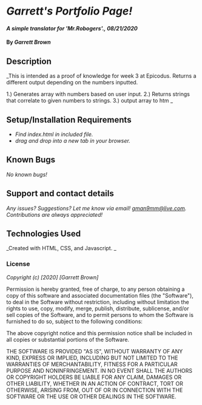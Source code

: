 # _Garrett's Portfolio Page!_

#### _A simple translator for 'Mr.Robogers'., 08/21/2020_

#### By _**Garrett Brown**_

## Description

_This is intended as a proof of knowledge for week 3 at Epicodus. Returns a different output depending on the numbers inputted.

1.) Generates array with numbers based on user input.
2.) Returns strings that correlate to given numbers to strings. 
3.) output array to htm _

## Setup/Installation Requirements

* _Find index.html in included file._
* _drag and drop into a new tab in your browser._

## Known Bugs

_No known bugs!_

## Support and contact details

_Any issues? Suggestions? Let me know via email! gman9mm@live.com. Contributions are always appreciated!_

## Technologies Used

_Created with HTML, CSS, and Javascript. _

### License

*Copyright (c) [2020] [Garrett Brown]*

Permission is hereby granted, free of charge, to any person obtaining a copy
of this software and associated documentation files (the "Software"), to deal
in the Software without restriction, including without limitation the rights
to use, copy, modify, merge, publish, distribute, sublicense, and/or sell
copies of the Software, and to permit persons to whom the Software is
furnished to do so, subject to the following conditions:

The above copyright notice and this permission notice shall be included in all
copies or substantial portions of the Software.

THE SOFTWARE IS PROVIDED "AS IS", WITHOUT WARRANTY OF ANY KIND, EXPRESS OR
IMPLIED, INCLUDING BUT NOT LIMITED TO THE WARRANTIES OF MERCHANTABILITY,
FITNESS FOR A PARTICULAR PURPOSE AND NONINFRINGEMENT. IN NO EVENT SHALL THE
AUTHORS OR COPYRIGHT HOLDERS BE LIABLE FOR ANY CLAIM, DAMAGES OR OTHER
LIABILITY, WHETHER IN AN ACTION OF CONTRACT, TORT OR OTHERWISE, ARISING FROM,
OUT OF OR IN CONNECTION WITH THE SOFTWARE OR THE USE OR OTHER DEALINGS IN THE
SOFTWARE.